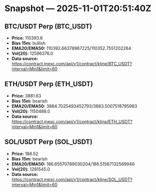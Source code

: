 # Snapshot — 2025-11-01T20:51:40Z

## BTC/USDT Perp (BTC_USDT)
- **Price:** 110393.6
- **Bias 15m:** bullish
- **EMA20/EMA50:** 110392.66378967225/110352.7551202264
- **Vol(20):** 12596376.0
- **Data source:** https://contract.mexc.com/api/v1/contract/kline/BTC_USDT?interval=Min1&limit=60

## ETH/USDT Perp (ETH_USDT)
- **Price:** 3881.63
- **Bias 15m:** bearish
- **EMA20/EMA50:** 3884.7025493452793/3883.5007518795983
- **Vol(20):** 1150488.0
- **Data source:** https://contract.mexc.com/api/v1/contract/kline/ETH_USDT?interval=Min1&limit=60

## SOL/USDT Perp (SOL_USDT)
- **Price:** 186.52
- **Bias 15m:** bearish
- **EMA20/EMA50:** 186.65570789030204/186.51567132569946
- **Vol(20):** 1281545.0
- **Data source:** https://contract.mexc.com/api/v1/contract/kline/SOL_USDT?interval=Min1&limit=60
